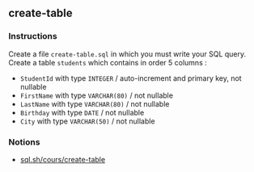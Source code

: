 ## create-table

### Instructions

Create a file `create-table.sql` in which you must write your SQL query.
Create a table `students` which contains in order 5 columns :

- `StudentId` with type `INTEGER` / auto-increment and primary key, not nullable
- `FirstName` with type `VARCHAR(80)` / not nullable
- `LastName` with type `VARCHAR(80)` / not nullable
- `Birthday` with type `DATE` / not nullable
- `City` with type `VARCHAR(50)` / not nullable

### Notions

- [sql.sh/cours/create-table](https://sql.sh/cours/create-table)
